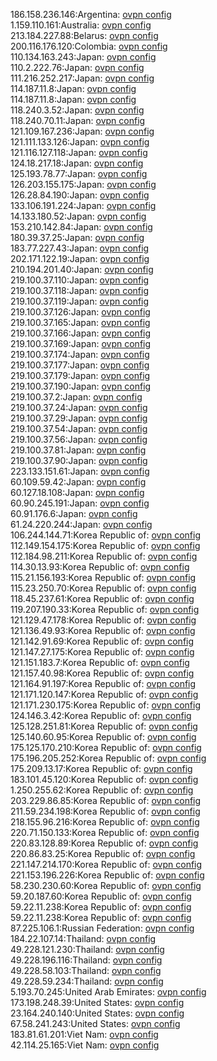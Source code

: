 186.158.236.146:Argentina: [ovpn config](vpn/186_158_236_146.ovpn)  
1.159.110.161:Australia: [ovpn config](vpn/1_159_110_161.ovpn)  
213.184.227.88:Belarus: [ovpn config](vpn/213_184_227_88.ovpn)  
200.116.176.120:Colombia: [ovpn config](vpn/200_116_176_120.ovpn)  
110.134.163.243:Japan: [ovpn config](vpn/110_134_163_243.ovpn)  
110.2.222.76:Japan: [ovpn config](vpn/110_2_222_76.ovpn)  
111.216.252.217:Japan: [ovpn config](vpn/111_216_252_217.ovpn)  
114.187.11.8:Japan: [ovpn config](vpn/114_187_11_8.ovpn)  
114.187.11.8:Japan: [ovpn config](vpn/114_187_11_8.ovpn)  
118.240.3.52:Japan: [ovpn config](vpn/118_240_3_52.ovpn)  
118.240.70.11:Japan: [ovpn config](vpn/118_240_70_11.ovpn)  
121.109.167.236:Japan: [ovpn config](vpn/121_109_167_236.ovpn)  
121.111.133.126:Japan: [ovpn config](vpn/121_111_133_126.ovpn)  
121.116.127.118:Japan: [ovpn config](vpn/121_116_127_118.ovpn)  
124.18.217.18:Japan: [ovpn config](vpn/124_18_217_18.ovpn)  
125.193.78.77:Japan: [ovpn config](vpn/125_193_78_77.ovpn)  
126.203.155.175:Japan: [ovpn config](vpn/126_203_155_175.ovpn)  
126.28.84.190:Japan: [ovpn config](vpn/126_28_84_190.ovpn)  
133.106.191.224:Japan: [ovpn config](vpn/133_106_191_224.ovpn)  
14.133.180.52:Japan: [ovpn config](vpn/14_133_180_52.ovpn)  
153.210.142.84:Japan: [ovpn config](vpn/153_210_142_84.ovpn)  
180.39.37.25:Japan: [ovpn config](vpn/180_39_37_25.ovpn)  
183.77.227.43:Japan: [ovpn config](vpn/183_77_227_43.ovpn)  
202.171.122.19:Japan: [ovpn config](vpn/202_171_122_19.ovpn)  
210.194.201.40:Japan: [ovpn config](vpn/210_194_201_40.ovpn)  
219.100.37.110:Japan: [ovpn config](vpn/219_100_37_110.ovpn)  
219.100.37.118:Japan: [ovpn config](vpn/219_100_37_118.ovpn)  
219.100.37.119:Japan: [ovpn config](vpn/219_100_37_119.ovpn)  
219.100.37.126:Japan: [ovpn config](vpn/219_100_37_126.ovpn)  
219.100.37.165:Japan: [ovpn config](vpn/219_100_37_165.ovpn)  
219.100.37.166:Japan: [ovpn config](vpn/219_100_37_166.ovpn)  
219.100.37.169:Japan: [ovpn config](vpn/219_100_37_169.ovpn)  
219.100.37.174:Japan: [ovpn config](vpn/219_100_37_174.ovpn)  
219.100.37.177:Japan: [ovpn config](vpn/219_100_37_177.ovpn)  
219.100.37.179:Japan: [ovpn config](vpn/219_100_37_179.ovpn)  
219.100.37.190:Japan: [ovpn config](vpn/219_100_37_190.ovpn)  
219.100.37.2:Japan: [ovpn config](vpn/219_100_37_2.ovpn)  
219.100.37.24:Japan: [ovpn config](vpn/219_100_37_24.ovpn)  
219.100.37.29:Japan: [ovpn config](vpn/219_100_37_29.ovpn)  
219.100.37.54:Japan: [ovpn config](vpn/219_100_37_54.ovpn)  
219.100.37.56:Japan: [ovpn config](vpn/219_100_37_56.ovpn)  
219.100.37.81:Japan: [ovpn config](vpn/219_100_37_81.ovpn)  
219.100.37.90:Japan: [ovpn config](vpn/219_100_37_90.ovpn)  
223.133.151.61:Japan: [ovpn config](vpn/223_133_151_61.ovpn)  
60.109.59.42:Japan: [ovpn config](vpn/60_109_59_42.ovpn)  
60.127.18.108:Japan: [ovpn config](vpn/60_127_18_108.ovpn)  
60.90.245.191:Japan: [ovpn config](vpn/60_90_245_191.ovpn)  
60.91.176.6:Japan: [ovpn config](vpn/60_91_176_6.ovpn)  
61.24.220.244:Japan: [ovpn config](vpn/61_24_220_244.ovpn)  
106.244.144.71:Korea Republic of: [ovpn config](vpn/106_244_144_71.ovpn)  
112.149.154.175:Korea Republic of: [ovpn config](vpn/112_149_154_175.ovpn)  
112.184.98.211:Korea Republic of: [ovpn config](vpn/112_184_98_211.ovpn)  
114.30.13.93:Korea Republic of: [ovpn config](vpn/114_30_13_93.ovpn)  
115.21.156.193:Korea Republic of: [ovpn config](vpn/115_21_156_193.ovpn)  
115.23.250.70:Korea Republic of: [ovpn config](vpn/115_23_250_70.ovpn)  
118.45.237.61:Korea Republic of: [ovpn config](vpn/118_45_237_61.ovpn)  
119.207.190.33:Korea Republic of: [ovpn config](vpn/119_207_190_33.ovpn)  
121.129.47.178:Korea Republic of: [ovpn config](vpn/121_129_47_178.ovpn)  
121.136.49.93:Korea Republic of: [ovpn config](vpn/121_136_49_93.ovpn)  
121.142.91.69:Korea Republic of: [ovpn config](vpn/121_142_91_69.ovpn)  
121.147.27.175:Korea Republic of: [ovpn config](vpn/121_147_27_175.ovpn)  
121.151.183.7:Korea Republic of: [ovpn config](vpn/121_151_183_7.ovpn)  
121.157.40.98:Korea Republic of: [ovpn config](vpn/121_157_40_98.ovpn)  
121.164.91.197:Korea Republic of: [ovpn config](vpn/121_164_91_197.ovpn)  
121.171.120.147:Korea Republic of: [ovpn config](vpn/121_171_120_147.ovpn)  
121.171.230.175:Korea Republic of: [ovpn config](vpn/121_171_230_175.ovpn)  
124.146.3.42:Korea Republic of: [ovpn config](vpn/124_146_3_42.ovpn)  
125.128.251.81:Korea Republic of: [ovpn config](vpn/125_128_251_81.ovpn)  
125.140.60.95:Korea Republic of: [ovpn config](vpn/125_140_60_95.ovpn)  
175.125.170.210:Korea Republic of: [ovpn config](vpn/175_125_170_210.ovpn)  
175.196.205.252:Korea Republic of: [ovpn config](vpn/175_196_205_252.ovpn)  
175.209.13.17:Korea Republic of: [ovpn config](vpn/175_209_13_17.ovpn)  
183.101.45.120:Korea Republic of: [ovpn config](vpn/183_101_45_120.ovpn)  
1.250.255.62:Korea Republic of: [ovpn config](vpn/1_250_255_62.ovpn)  
203.229.86.85:Korea Republic of: [ovpn config](vpn/203_229_86_85.ovpn)  
211.59.234.198:Korea Republic of: [ovpn config](vpn/211_59_234_198.ovpn)  
218.155.96.216:Korea Republic of: [ovpn config](vpn/218_155_96_216.ovpn)  
220.71.150.133:Korea Republic of: [ovpn config](vpn/220_71_150_133.ovpn)  
220.83.128.89:Korea Republic of: [ovpn config](vpn/220_83_128_89.ovpn)  
220.86.83.25:Korea Republic of: [ovpn config](vpn/220_86_83_25.ovpn)  
221.147.214.170:Korea Republic of: [ovpn config](vpn/221_147_214_170.ovpn)  
221.153.196.226:Korea Republic of: [ovpn config](vpn/221_153_196_226.ovpn)  
58.230.230.60:Korea Republic of: [ovpn config](vpn/58_230_230_60.ovpn)  
59.20.187.60:Korea Republic of: [ovpn config](vpn/59_20_187_60.ovpn)  
59.22.11.238:Korea Republic of: [ovpn config](vpn/59_22_11_238.ovpn)  
59.22.11.238:Korea Republic of: [ovpn config](vpn/59_22_11_238.ovpn)  
87.225.106.1:Russian Federation: [ovpn config](vpn/87_225_106_1.ovpn)  
184.22.107.14:Thailand: [ovpn config](vpn/184_22_107_14.ovpn)  
49.228.121.230:Thailand: [ovpn config](vpn/49_228_121_230.ovpn)  
49.228.196.116:Thailand: [ovpn config](vpn/49_228_196_116.ovpn)  
49.228.58.103:Thailand: [ovpn config](vpn/49_228_58_103.ovpn)  
49.228.59.234:Thailand: [ovpn config](vpn/49_228_59_234.ovpn)  
5.193.70.245:United Arab Emirates: [ovpn config](vpn/5_193_70_245.ovpn)  
173.198.248.39:United States: [ovpn config](vpn/173_198_248_39.ovpn)  
23.164.240.140:United States: [ovpn config](vpn/23_164_240_140.ovpn)  
67.58.241.243:United States: [ovpn config](vpn/67_58_241_243.ovpn)  
183.81.61.201:Viet Nam: [ovpn config](vpn/183_81_61_201.ovpn)  
42.114.25.165:Viet Nam: [ovpn config](vpn/42_114_25_165.ovpn)  
